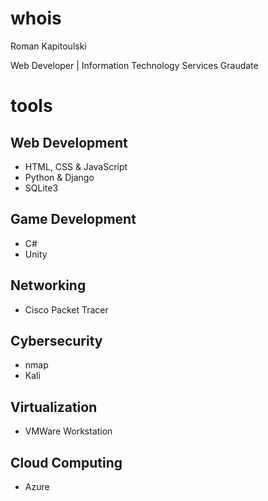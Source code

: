 <h1>whois</h1>
  <p>Roman Kapitoulski</p>
  <p>Web Developer | Information Technology Services Graudate</p>
<h1>tools</h1>
  <h2>Web Development</h2>
  <ul>
    <li>HTML, CSS & JavaScript</li>
    <li>Python & Django</li>
    <li>SQLite3</li>
  </ul>
  <h2>Game Development</h2>
  <ul>
    <li>C#</li>
    <li>Unity</li>
  </ul>
  <h2>Networking</h2>
  <ul>
    <li>Cisco Packet Tracer</li>
  </ul>
  <h2>Cybersecurity</h2>
  <ul>
    <li>nmap</li>
    <li>Kali</li>
  </ul>
  <h2>Virtualization</h2>
  <ul>
    <li>VMWare Workstation</li>
  </ul>
  <h2>Cloud Computing</h2>
  <ul>
    <li>Azure</li>
  </ul>
